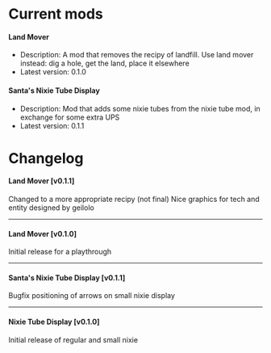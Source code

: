 # Current mods
#### Land Mover
* Description: A mod that removes the recipy of landfill. Use land mover instead: dig a hole, get the land, place it elsewhere
* Latest version: 0.1.0

#### Santa's Nixie Tube Display
* Description: Mod that adds some nixie tubes from the nixie tube mod, in exchange for some extra UPS
* Latest version: 0.1.1

# Changelog
#### Land Mover [v0.1.1]
Changed to a more appropriate recipy (not final)
Nice graphics for tech and entity designed by geilolo

-----
#### Land Mover [v0.1.0]
Initial release for a playthrough

-----
#### Santa's Nixie Tube Display [v0.1.1]
Bugfix positioning of arrows on small nixie display

-----
#### Nixie Tube Display [v0.1.0]
Initial release of regular and small nixie
